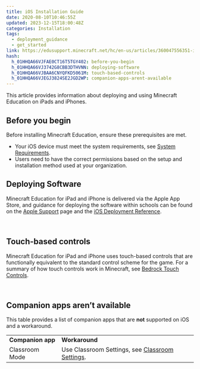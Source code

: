 ```yaml
---
title: iOS Installation Guide
date: 2020-08-10T10:46:55Z
updated: 2023-12-15T18:00:48Z
categories: Installation
tags:
  - deployment_guidance
  - get_started
link: https://edusupport.minecraft.net/hc/en-us/articles/360047556351-iOS-Installation-Guide
hash:
  h_01HHQA66VJFAE0CT16T5TGY402: before-you-begin
  h_01HHQA66VJ3742G8CBB3DTHVNN: deploying-software
  h_01HHQA66VJBAA6CNYQFKD5061M: touch-based-controls
  h_01HHQA66VJEGJ3824SE2JGD2WP: companion-apps-arent-available
---
```


This article provides information about deploying and using Minecraft Education on iPads and iPhones.

## Before you begin

Before installing Minecraft Education, ensure these prerequisites are met.

- Your iOS device must meet the system requirements, see [System Requirements](https://aka.ms/MEESystemRequirements).
- Users need to have the correct permissions based on the setup and installation method used at your organization.

## Deploying Software

Minecraft Education for iPad and iPhone is delivered via the Apple App Store, and guidance for deploying the software within schools can be found on the [Apple Support](http://help.apple.com/) page and the [iOS Deployment Reference](https://support.apple.com/guide/deployment-reference-ios/welcome/web).

 

## Touch-based controls

Minecraft Education for iPad and iPhone uses touch-based controls that are functionally equivalent to the standard control scheme for the game. For a summary of how touch controls work in Minecraft, see [Bedrock Touch Controls](https://minecraft.gamepedia.com/Controls#Touch).

 

## Companion apps aren’t available

This table provides a list of companion apps that are **not** supported on iOS and a workaround.

|  |  |
|----|----|
| **Companion app** | **Workaround** |
| Classroom Mode | Use Classroom Settings, see [Classroom Settings](../Game-Features/Classroom-Settings.md). |
